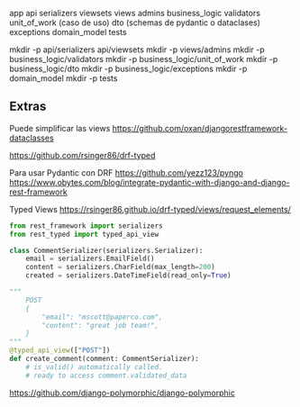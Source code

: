app
    api
        serializers
        viewsets
    views
        admins
    business_logic
        validators
        unit_of_work (caso de uso)
        dto (schemas de pydantic o dataclases)
        exceptions
    domain_model
    tests

mkdir -p api/serializers api/viewsets
mkdir -p views/admins
mkdir -p business_logic/validators
mkdir -p business_logic/unit_of_work
mkdir -p business_logic/dto
mkdir -p business_logic/exceptions
mkdir -p domain_model
mkdir -p tests


## Extras
Puede simplificar las views https://github.com/oxan/djangorestframework-dataclasses

https://github.com/rsinger86/drf-typed

Para usar Pydantic con DRF 
https://github.com/yezz123/pyngo
https://www.obytes.com/blog/integrate-pydantic-with-django-and-django-rest-framework


Typed Views
https://rsinger86.github.io/drf-typed/views/request_elements/
```python
from rest_framework import serializers
from rest_typed import typed_api_view

class CommentSerializer(serializers.Serializer):
    email = serializers.EmailField()
    content = serializers.CharField(max_length=200)
    created = serializers.DateTimeField(read_only=True)

"""
    POST
    {
        "email": "mscott@paperco.com",
        "content": "great job team!",
    }
"""
@typed_api_view(["POST"])
def create_comment(comment: CommentSerializer):
    # is_valid() automatically called.
    # ready to access comment.validated_data
```

https://github.com/django-polymorphic/django-polymorphic